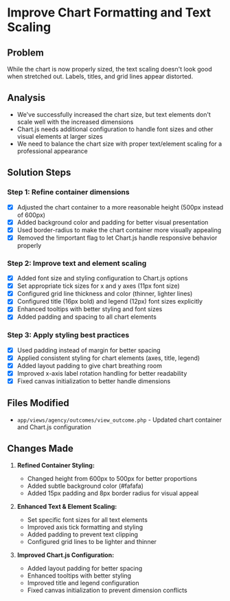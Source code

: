 # Improve Chart Formatting and Text Scaling

## Problem
While the chart is now properly sized, the text scaling doesn't look good when stretched out. Labels, titles, and grid lines appear distorted.

## Analysis
- We've successfully increased the chart size, but text elements don't scale well with the increased dimensions
- Chart.js needs additional configuration to handle font sizes and other visual elements at larger sizes
- We need to balance the chart size with proper text/element scaling for a professional appearance

## Solution Steps

### Step 1: Refine container dimensions
- [x] Adjusted the chart container to a more reasonable height (500px instead of 600px)
- [x] Added background color and padding for better visual presentation
- [x] Used border-radius to make the chart container more visually appealing
- [x] Removed the !important flag to let Chart.js handle responsive behavior properly

### Step 2: Improve text and element scaling
- [x] Added font size and styling configuration to Chart.js options
- [x] Set appropriate tick sizes for x and y axes (11px font size)
- [x] Configured grid line thickness and color (thinner, lighter lines)
- [x] Configured title (16px bold) and legend (12px) font sizes explicitly
- [x] Enhanced tooltips with better styling and font sizes
- [x] Added padding and spacing to all chart elements

### Step 3: Apply styling best practices
- [x] Used padding instead of margin for better spacing
- [x] Applied consistent styling for chart elements (axes, title, legend)
- [x] Added layout padding to give chart breathing room
- [x] Improved x-axis label rotation handling for better readability
- [x] Fixed canvas initialization to better handle dimensions

## Files Modified
- `app/views/agency/outcomes/view_outcome.php` - Updated chart container and Chart.js configuration

## Changes Made
1. **Refined Container Styling:**
   - Changed height from 600px to 500px for better proportions
   - Added subtle background color (#fafafa)
   - Added 15px padding and 8px border radius for visual appeal

2. **Enhanced Text & Element Scaling:**
   - Set specific font sizes for all text elements
   - Improved axis tick formatting and styling
   - Added padding to prevent text clipping
   - Configured grid lines to be lighter and thinner

3. **Improved Chart.js Configuration:**
   - Added layout padding for better spacing
   - Enhanced tooltips with better styling
   - Improved title and legend configuration
   - Fixed canvas initialization to prevent dimension conflicts
